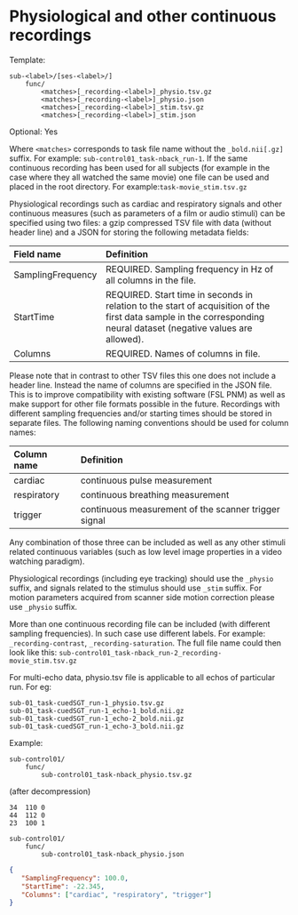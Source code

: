 # Physiological and other continuous recordings

Template:

```Text
sub-<label>/[ses-<label>/]
    func/
        <matches>[_recording-<label>]_physio.tsv.gz
        <matches>[_recording-<label>]_physio.json
        <matches>[_recording-<label>]_stim.tsv.gz
        <matches>[_recording-<label>]_stim.json
```

Optional: Yes

Where `<matches>` corresponds to task file name without the `_bold.nii[.gz]`
suffix. For example: `sub-control01_task-nback_run-1`. If the same continuous
recording has been used for all subjects (for example in the case where they
all watched the same movie) one file can be used and placed in the root
directory. For example:`task-movie_stim.tsv.gz`

Physiological recordings such as cardiac and respiratory signals and other
continuous measures (such as parameters of a film or audio stimuli) can be
specified using two files: a gzip compressed TSV file with data (without header
line) and a JSON for storing the following metadata fields:

| Field name        | Definition                                                                                                                                                          |
| :---------------- | :------------------------------------------------------------------------------------------------------------------------------------------------------------------ |
| SamplingFrequency | REQUIRED. Sampling frequency in Hz of all columns in the file.                                                                                                      |
| StartTime         | REQUIRED. Start time in seconds in relation to the start of acquisition of the first data sample in the corresponding neural dataset (negative values are allowed). |
| Columns           | REQUIRED. Names of columns in file.                                                                                                                                 |

Please note that in contrast to other TSV files this one does not include a
header line. Instead the name of columns are specified in the JSON file.
This is to improve compatibility with existing software (FSL PNM) as
well as make support for other file formats possible in the future.
Recordings with different sampling frequencies and/or starting times should be
stored in separate files.
The following naming conventions should be used for column names:

| Column name | Definition                                           |
| :---------- | :--------------------------------------------------- |
| cardiac     | continuous pulse measurement                         |
| respiratory | continuous breathing measurement                     |
| trigger     | continuous measurement of the scanner trigger signal |

Any combination of those three can be included as well as any other stimuli
related continuous variables (such as low level image properties in a video
watching paradigm).

Physiological recordings (including eye tracking) should use the `_physio`
suffix, and signals related to the stimulus should use `_stim` suffix. For
motion parameters acquired from scanner side motion correction please use
`_physio` suffix.

More than one continuous recording file can be included (with different sampling
frequencies). In such case use different labels. For example:
`_recording-contrast`, `_recording-saturation`. The full file name could then
look like this: `sub-control01_task-nback_run-2_recording-movie_stim.tsv.gz`

For multi-echo data, physio.tsv file is applicable to all echos of particular
run. For eg:

```Text
sub-01_task-cuedSGT_run-1_physio.tsv.gz
sub-01_task-cuedSGT_run-1_echo-1_bold.nii.gz
sub-01_task-cuedSGT_run-1_echo-2_bold.nii.gz
sub-01_task-cuedSGT_run-1_echo-3_bold.nii.gz
```

Example:

```Text
sub-control01/
    func/
        sub-control01_task-nback_physio.tsv.gz
```

(after decompression)

```Text
34  110 0
44  112 0
23  100 1
```

```Text
sub-control01/
    func/
        sub-control01_task-nback_physio.json
```

```JSON
{
   "SamplingFrequency": 100.0,
   "StartTime": -22.345,
   "Columns": ["cardiac", "respiratory", "trigger"]
}
```
